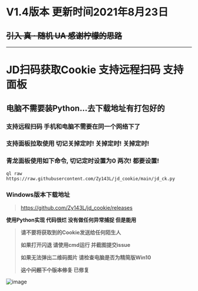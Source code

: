 # V1.4版本 更新时间2021年8月23日

## ~~引入 真 · 随机 UA 感谢柠檬的思路~~

-----------
# JD扫码获取Cookie 支持远程扫码 支持面板

## 电脑不需要装Python...去下载地址有打包好的

### 支持远程扫码 手机和电脑不需要在同一个网络下了

### 支持面板拉取使用 切记关掉定时! 关掉定时! 关掉定时!

### 青龙面板使用如下命令, 切记定时设置为0 两次! 都要设置!

```
ql raw https://raw.githubusercontent.com/Zy143L/jd_cookie/main/jd_ck.py
```

### Windows版本下载地址

> https://github.com/Zy143L/jd_cookie/releases


**使用Python实现 代码很烂 没有做任何异常捕捉 但是能用**


>   **请不要将获取到的Cookie发送给任何陌生人**
>   
>  **如果打开闪退 请使用cmd运行 并截图提交issue**
>  
>  **如果无法弹出二维码图片 请检查电脑是否为精简版Win10**
>
> **~~这个问题下个版本修复~~ 已修复**



![image](https://user-images.githubusercontent.com/21352718/123517428-6d972e80-d6d3-11eb-9d21-05b8d6e337ee.png)

